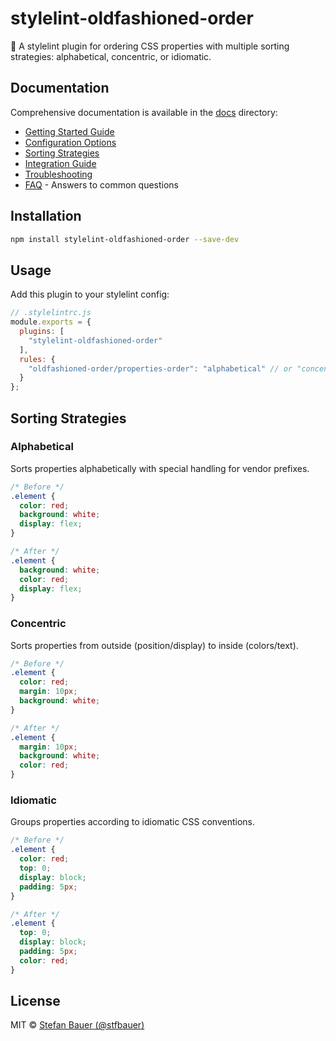 # stylelint-oldfashioned-order

🎨 A stylelint plugin for ordering CSS properties with multiple sorting strategies: alphabetical, concentric, or idiomatic.

## Documentation

Comprehensive documentation is available in the [docs](./docs/) directory:

- [Getting Started Guide](./docs/getting-started.md)
- [Configuration Options](./docs/configuration-options.md)
- [Sorting Strategies](./docs/sorting-strategies.md)
- [Integration Guide](./docs/integration-guide.md)
- [Troubleshooting](./docs/troubleshooting.md)
- [FAQ](./docs/faq.md) - Answers to common questions

## Installation

```bash
npm install stylelint-oldfashioned-order --save-dev
```

## Usage

Add this plugin to your stylelint config:

```js
// .stylelintrc.js
module.exports = {
  plugins: [
    "stylelint-oldfashioned-order"
  ],
  rules: {
    "oldfashioned-order/properties-order": "alphabetical" // or "concentric", "idiomatic"
  }
};
```

## Sorting Strategies

### Alphabetical

Sorts properties alphabetically with special handling for vendor prefixes.

```css
/* Before */
.element {
  color: red;
  background: white;
  display: flex;
}

/* After */
.element {
  background: white;
  color: red;
  display: flex;
}
```

### Concentric

Sorts properties from outside (position/display) to inside (colors/text).

```css
/* Before */
.element {
  color: red;
  margin: 10px;
  background: white;
}

/* After */
.element {
  margin: 10px;
  background: white;
  color: red;
}
```

### Idiomatic

Groups properties according to idiomatic CSS conventions.

```css
/* Before */
.element {
  color: red;
  top: 0;
  display: block;
  padding: 5px;
}

/* After */
.element {
  top: 0;
  display: block;
  padding: 5px;
  color: red;
}
```

## License

MIT © [Stefan Bauer (@stfbauer)](https://github.com/stfbauer)
